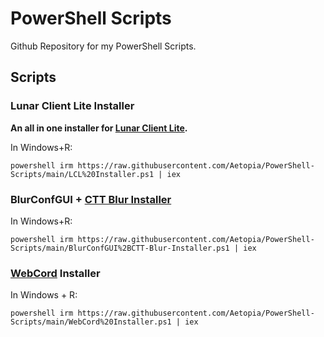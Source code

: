 # PowerShell Scripts
Github Repository for my PowerShell Scripts.

## Scripts

### Lunar Client Lite Installer
<b>An all in one installer for [Lunar Client Lite](https://github.com/Aetopia/Lunar-Client-Lite-Launcher).</b>  

In Windows+R:
```
powershell irm https://raw.githubusercontent.com/Aetopia/PowerShell-Scripts/main/LCL%20Installer.ps1 | iex
```

### BlurConfGUI + [CTT Blur Installer](https://github.com/couleur-tweak-tips/utils/blob/main/Installers/blur.ps1)

In Windows+R:
```
powershell irm https://raw.githubusercontent.com/Aetopia/PowerShell-Scripts/main/BlurConfGUI%2BCTT-Blur-Installer.ps1 | iex
```

### [WebCord](https://github.com/SpacingBat3/WebCord) Installer
In Windows + R:
```
powershell irm https://raw.githubusercontent.com/Aetopia/PowerShell-Scripts/main/WebCord%20Installer.ps1 | iex
```
